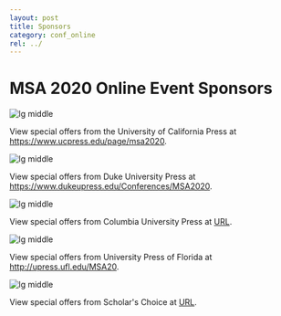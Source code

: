 ```yaml
---
layout: post
title: Sponsors
category: conf_online
rel: ../
---
```


# MSA 2020 Online Event Sponsors

![lg middle](../assets/online/ucp.jpg)

View special offers from the University of California Press at <a href="https://www.ucpress.edu/page/msa2020" target="_blank">https://www.ucpress.edu/page/msa2020</a>.



![lg middle](../assets/online/dup.png)

View special offers from Duke University Press at <a href="https://www.dukeupress.edu/Conferences/MSA2020" target="_blank">https://www.dukeupress.edu/Conferences/MSA2020</a>.


![lg middle](../assets/online/cup.png)

View special offers from Columbia University Press at <a href="URL" target="_blank">URL</a>.


![lg middle](../assets/online/florida.png)

View special offers from University Press of Florida at <a href="http://upress.ufl.edu/MSA20" target="_blank">http://upress.ufl.edu/MSA20</a>.


![lg middle](../assets/online/scholars_choice.jpg)

View special offers from Scholar's Choice at <a href="URL" target="_blank">URL</a>.
